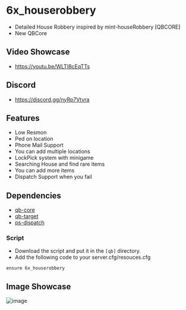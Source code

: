 # 6x_houserobbery
- Detailed House Robbery inspired by mint-houseRobbery [QBCORE]
- New QBCore

## Video Showcase
- https://youtu.be/WLTI8cEqTTs
## Discord
- https://discord.gg/nyRp7Vtvra

## Features
- Low Resmon
- Ped on location
- Phone Mail Support
- You can add multiple locations
- LockPick system with minigame
- Searching House and find rare items
- You can add more items
- Dispatch Support when you fail

## Dependencies
- [qb-core](https://github.com/qbcore-framework/qb-core)
- [qb-target](https://github.com/qbcore-framework/qb-target)
- [ps-dispatch](https://github.com/Project-Sloth/ps-dispatch)

### Script
- Download the script and put it in the `[qb]` directory.
- Add the following code to your server.cfg/resouces.cfg
```
ensure 6x_houserobbery
```

## Image Showcase
![image](https://cdn.discordapp.com/attachments/1078107124967690301/1078107125177389146/Screenshot_20230223_000047.png)